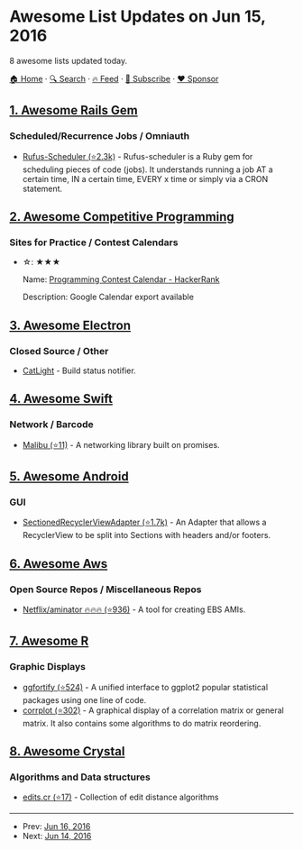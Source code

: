 # Awesome List Updates on Jun 15, 2016

8 awesome lists updated today.

[🏠 Home](/README.md) · [🔍 Search](https://www.trackawesomelist.com/search/) · [🔥 Feed](https://www.trackawesomelist.com/rss.xml) · [📮 Subscribe](https://trackawesomelist.us17.list-manage.com/subscribe?u=d2f0117aa829c83a63ec63c2f&id=36a103854c) · [❤️  Sponsor](https://github.com/sponsors/theowenyoung)



## [1. Awesome Rails Gem](/content/hothero/awesome-rails-gem/README.md)

### Scheduled/Recurrence Jobs / Omniauth

*   [Rufus-Scheduler (⭐2.3k)](https://github.com/jmettraux/rufus-scheduler) - Rufus-scheduler is a Ruby gem for scheduling pieces of code (jobs). It understands running a job AT a certain time, IN a certain time, EVERY x time or simply via a CRON statement.

## [2. Awesome Competitive Programming](/content/lnishan/awesome-competitive-programming/README.md)

### Sites for Practice / Contest Calendars

- ☆: ★★★

  Name: [Programming Contest Calendar - HackerRank](https://www.hackerrank.com/calendar)

  Description: Google Calendar export available



## [3. Awesome Electron](/content/sindresorhus/awesome-electron/README.md)

### Closed Source / Other

*   [CatLight](https://catlight.io) - Build status notifier.

## [4. Awesome Swift](/content/matteocrippa/awesome-swift/README.md)

### Network / Barcode

*   [Malibu (⭐11)](https://github.com/hyperoslo/Malibu) - A networking library built on promises.

## [5. Awesome Android](/content/JStumpp/awesome-android/README.md)

### GUI

*   [SectionedRecyclerViewAdapter (⭐1.7k)](https://github.com/luizgrp/SectionedRecyclerViewAdapter) - An Adapter that allows a RecyclerView to be split into Sections with headers and/or footers.

## [6. Awesome Aws](/content/donnemartin/awesome-aws/README.md)

### Open Source Repos / Miscellaneous Repos

*   [Netflix/aminator :fire::fire::fire: (⭐936)](https://github.com/Netflix/aminator) - A tool for creating EBS AMIs.

## [7. Awesome R](/content/qinwf/awesome-R/README.md)

### Graphic Displays

*   [ggfortify (⭐524)](https://github.com/sinhrks/ggfortify) - A unified interface to ggplot2 popular statistical packages using one line of code.
*   [corrplot (⭐302)](https://github.com/taiyun/corrplot) - A graphical display of a correlation matrix or general matrix. It also contains some algorithms to do matrix reordering.

## [8. Awesome Crystal](/content/veelenga/awesome-crystal/README.md)

### Algorithms and Data structures

*   [edits.cr (⭐17)](https://github.com/tcrouch/edits.cr) - Collection of edit distance algorithms

---

- Prev: [Jun 16, 2016](/content/2016/06/16/README.md)
- Next: [Jun 14, 2016](/content/2016/06/14/README.md)